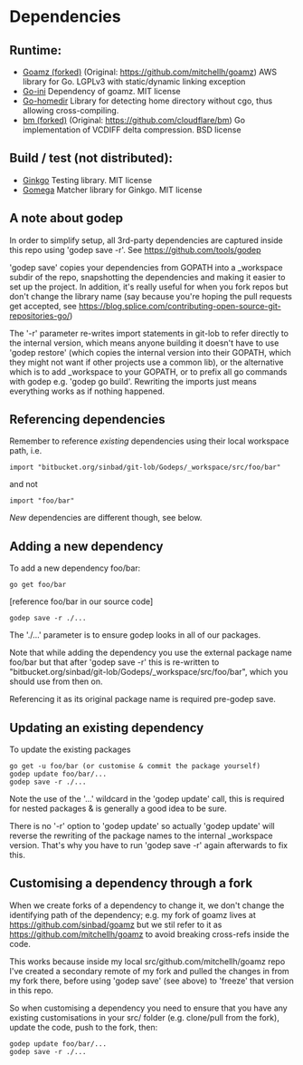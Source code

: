 # Dependencies #

## Runtime: ##

* [Goamz (forked)](https://github.com/sinbad/goamz) (Original: https://github.com/mitchellh/goamz)
  AWS library for Go. LGPLv3 with static/dynamic linking exception
* [Go-ini](https://github.com/vaughan0/go-ini)
  Dependency of goamz. MIT license
* [Go-homedir](https://github.com/mitchellh/go-homedir)
  Library for detecting home directory without cgo, thus allowing cross-compiling.
* [bm (forked)](https://github.com/sinbad/bm) (Original: https://github.com/cloudflare/bm)
  Go implementation of VCDIFF delta compression. BSD license

## Build / test (not distributed): ##

* [Ginkgo](https://github.com/onsi/ginkgo)
  Testing library. MIT license
* [Gomega](https://github.com/onsi/gomega)
  Matcher library for Ginkgo. MIT license


## A note about godep ##

In order to simplify setup, all 3rd-party dependencies are captured inside
this repo using 'godep save -r'. See https://github.com/tools/godep

'godep save' copies your dependencies from GOPATH into a _workspace subdir of
the repo, snapshotting the dependencies and making it easier to set up the 
project. 
In addition, it's really useful for when you fork repos but don't change
the library name (say because you're hoping the pull requests get accepted,
see https://blog.splice.com/contributing-open-source-git-repositories-go/)

The '-r' parameter re-writes import statements in git-lob to refer directly
to the internal version, which means anyone building it doesn't have to 
use 'godep restore' (which copies the internal version into their GOPATH, 
which they might not want if other projects use a common lib), or the 
alternative which is to add _workspace to your GOPATH, or to prefix all
go commands with godep e.g. 'godep go build'. Rewriting the imports just
means everything works as if nothing happened. 

## Referencing dependencies ##

Remember to reference *existing* dependencies using their local workspace
path, i.e.
```
import "bitbucket.org/sinbad/git-lob/Godeps/_workspace/src/foo/bar"
```
and not
```
import "foo/bar"
```

*New* dependencies are different though, see below.

## Adding a new dependency ##

To add a new dependency foo/bar:
```
go get foo/bar
```
[reference foo/bar in our source code]
```
godep save -r ./...
```

The './...' parameter is to ensure godep looks in all of our packages. 

Note that while adding the dependency you use the external package name foo/bar
but that after 'godep save -r' this is re-written to "bitbucket.org/sinbad/git-lob/Godeps/_workspace/src/foo/bar", which you should use from then on.

Referencing it as its original package name is required pre-godep save.

## Updating an existing dependency ##

To update the existing packages
```
go get -u foo/bar (or customise & commit the package yourself)
godep update foo/bar/...
godep save -r ./...
```

Note the use of the '...' wildcard in the 'godep update' call, this is required
for nested packages & is generally a good idea to be sure. 

There is no '-r' option to 'godep update' so actually 'godep update' will 
reverse the rewriting of the package names to the internal _workspace version.
That's why you have to run 'godep save -r' again afterwards to fix this.

## Customising a dependency through a fork ##

When we create forks of a dependency to change it, we don't change the identifying
path of the dependency; e.g. my fork of goamz lives at https://github.com/sinbad/goamz
but we stil refer to it as https://github.com/mitchellh/goamz to avoid breaking cross-refs
inside the code. 

This works because inside my local src/github.com/mitchellh/goamz repo I've created a 
secondary remote of my fork and pulled the changes in from my fork there, before using
'godep save' (see above) to 'freeze' that version in this repo.

So when customising a dependency you need to ensure that you have any existing customisations
in your src/ folder (e.g. clone/pull from the fork), update the code, push to the fork, then:
```
godep update foo/bar/...
godep save -r ./...
```

